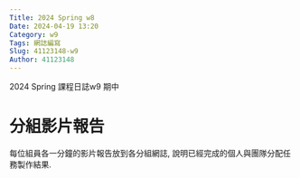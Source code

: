 ```yaml
---
Title: 2024 Spring w8
Date: 2024-04-19 13:20
Category: w9
Tags: 網誌編寫
Slug: 41123148-w9
Author: 41123148
---
```


2024 Spring 課程日誌w9 期中

<!-- PELICAN_END_SUMMARY -->

# 分組影片報告
每位組員各一分鐘的影片報告放到各分組網誌, 說明已經完成的個人與團隊分配任務製作結果.





